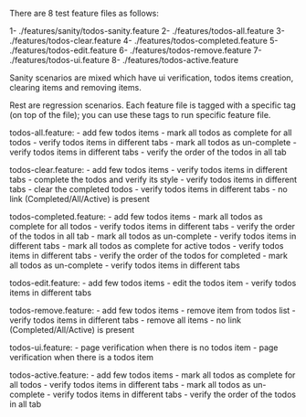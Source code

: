 There are 8 test feature files as follows:

1- ./features/sanity/todos-sanity.feature
2- ./features/todos-all.feature
3- ./features/todos-clear.feature
4- ./features/todos-completed.feature
5- ./features/todos-edit.feature
6- ./features/todos-remove.feature
7- ./features/todos-ui.feature
8- ./features/todos-active.feature


Sanity scenarios are mixed which have ui verification, todos items creation, clearing items and removing items.

Rest are regression scenarios. Each feature file is tagged with a specific tag (on top of the file); you can use these tags to run specific feature file.

todos-all.feature:
    - add few todos items
    - mark all todos as complete for all todos
    - verify todos items in different tabs
    - mark all todos as un-complete
    - verify todos items in different tabs
    - verify the order of the todos in all tab

todos-clear.feature:
    - add few todos items
    - verify todos items in different tabs
    - complete the todos and verify its style
    - verify todos items in different tabs
    - clear the completed todos
    - verify todos items in different tabs
    - no link (Completed/All/Active) is present

todos-completed.feature:
    - add few todos items
    - mark all todos as complete for all todos
    - verify todos items in different tabs
    - verify the order of the todos in all tab
    - mark all todos as un-complete
    - verify todos items in different tabs
    - mark all todos as complete for active todos
    - verify todos items in different tabs
    - verify the order of the todos for completed
    - mark all todos as un-complete
    - verify todos items in different tabs


todos-edit.feature:
    - add few todos items
    - edit the todos item
    - verify todos items in different tabs

todos-remove.feature:
    - add few todos items
    - remove item from todos list
    - verify todos items in different tabs
    - remove all items
    - no link (Completed/All/Active) is present

todos-ui.feature:
    - page verification when there is no todos item
    - page verification when there is a todos item

todos-active.feature:
    - add few todos items
    - mark all todos as complete for all todos
    - verify todos items in different tabs
    - mark all todos as un-complete
    - verify todos items in different tabs
    - verify the order of the todos in all tab